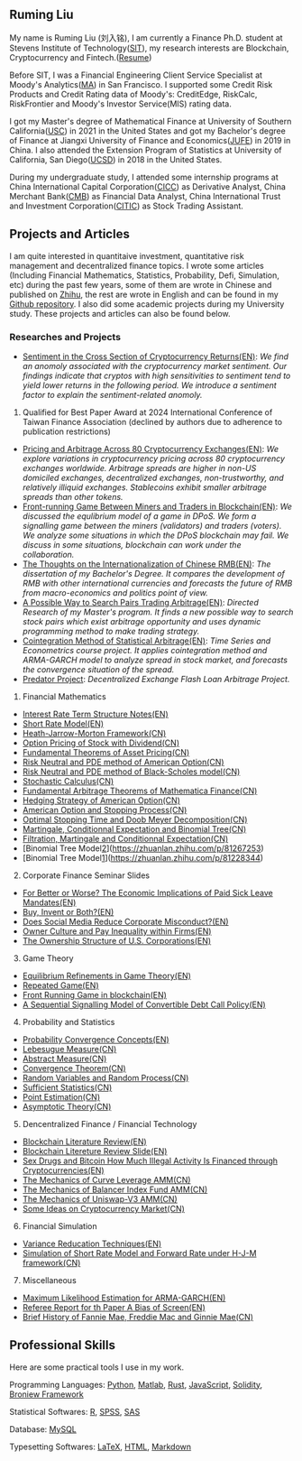 ## Ruming Liu

My name is Ruming Liu (刘入铭), I am currently a Finance Ph.D. student at Stevens Institute of Technology([SIT](https://www.stevens.edu)), my research interests are Blockchain, Cryptocurrency and Fintech.([Resume](https://github.com/ronming1303/Ruming-Liu-PDF-Document/blob/main/021924Ruming_Liu_Resume.pdf))

Before SIT, I was a Financial Engineering Client Service Specialist at Moody's Analytics([MA](https://www.moodysanalytics.com)) in San Francisco. I supported some Credit Risk Products and Credit Rating data of Moody's: CreditEdge, RiskCalc, RiskFrontier and Moody's Investor Service(MIS) rating data. 

I got my Master's degree of Mathematical Finance at University of Southern California([USC](https://www.usc.edu)) in 2021 in the United States and got my Bachelor's degree of Finance at Jiangxi University of Finance and Economics([JUFE](http://english.jxufe.edu.cn)) in 2019 in China. I also attended the Extension Program of Statistics at University of California, San Diego([UCSD](https://ucsd.edu)) in 2018 in the United States.

During my undergraduate study, I attended some internship programs at China International Capital Corporation([CICC](https://en.cicc.com)) as Derivative Analyst, China Merchant Bank([CMB](https://english.cmbchina.com)) as Financial Data Analyst, China International Trust and Investment Corporation([CITIC](https://www.citic.com/en/#Businesses)) as Stock Trading Assistant. 
 
## Projects and Articles
I am quite interested in quantitaive investment, quantitative risk management and decentralized finance topics. I wrote some articles (Including Financial Mathematics, Statistics, Probability, Defi, Simulation, etc) during the past few years, some of them are wrote in Chinese and published on [Zhihu](https://www.zhihu.com/people/liu-ru-ming-8/posts), the rest are wrote in English and can be found in my [Github repository](https://github.com/ronming1303/Ruming-Liu-PDF-Document). I also did some academic projects during my University study. These projects and articles can also be found below. 

### Researches and Projects
- [Sentiment in the Cross Section of Cryptocurrency Returns(EN)](https://papers.ssrn.com/sol3/papers.cfm?abstract_id=4941032): _We find an anomoly associated with the cryptocurrency market sentiment. Our findings indicate that cryptos with high sensitivities to sentiment tend to yield lower returns in the following period. We introduce a sentiment factor to explain the sentiment-related anomoly._ 

1. Qualified for Best Paper Award at 2024 International Conference of Taiwan Finance Association \(declined by authors due to adherence to publication restrictions\)

- [Pricing and Arbitrage Across 80 Cryptocurrency Exchanges(EN)](https://papers.ssrn.com/sol3/papers.cfm?abstract_id=4816710#paper-references-widget): _We explore variations in cryptocurrency pricing across 80 cryptocurrency exchanges worldwide. Arbitrage spreads are higher in non-US domiciled exchanges, decentralized exchanges, non-trustworthy, and relatively illiquid exchanges. Stablecoins exhibit smaller arbitrage spreads than other tokens._
- [Front-running Game Between Miners and Traders in Blockchain(EN)](https://github.com/ronming1303/Ruming-Liu-PDF-Document/blob/main/Front_running_Game_in_Blockchain.pdf): _We discussed the equlibrium model of a game in DPoS. We form a signalling game between the miners (validators) and traders (voters). We analyze some situations in which the DPoS blockchain may fail. We discuss in some situations, blockchain can work under the collaboration._
- [The Thoughts on the Internationalization of Chinese RMB(EN)](https://github.com/ronming1303/Ruming-Liu-PDF-Document/blob/main/Toughts%20on%20the%20Internationalization%20of%20Chinese%20RMB%20%7C%20Ruming%20Liu.pdf): 
_The dissertation of my Bachelor's Degree. It compares the development of RMB with other international currencies and forecasts the future of RMB from macro-economics and politics point of view._
- [A Possible Way to Search Pairs Trading Arbitrage(EN)](https://github.com/ronming1303/Ruming-Liu-PDF-Document/blob/main/A%20Possible%20Way%20to%20Search%20Pairs%20Trading%20Arbitrage.pdf):
_Directed Research of my Master's program. It finds a new possible way to search stock pairs which exist arbitrage opportunity and uses dynamic programming method to make trading strategy._
- [Cointegration Method of Statistical Arbitrage(EN)](https://github.com/ronming1303/Ruming-Liu-PDF-Document/blob/main/Cointegration%20Method%20of%20Pairs%20Trading.pdf):
_Time Series and Econometrics course project. It applies cointegration method and ARMA-GARCH model to analyze spread in stock market, and forecasts the convergence situation of the spread._
- [Predator Project](https://github.com/ronming1303/Predator): _Decentralized Exchange Flash Loan Arbitrage Project._

1. Financial Mathematics
- [Interest Rate Term Structure Notes(EN)](https://github.com/ronming1303/Ruming-Liu-PDF-Document/blob/main/interest%20rate%20term-structure.pdf)
- [Short Rate Model(EN)](https://zhuanlan.zhihu.com/p/110055526)
- [Heath-Jarrow-Morton Framework(CN)](https://zhuanlan.zhihu.com/p/112844939)
- [Option Pricing of Stock with Dividend(CN)](https://zhuanlan.zhihu.com/p/107332780)
- [Fundamental Theorems of Asset Pricing(CN)](https://zhuanlan.zhihu.com/p/106374643)
- [Risk Neutral and PDE method of American Option(CN)](https://zhuanlan.zhihu.com/p/105325456)
- [Risk Neutral and PDE method of Black-Scholes model(CN)](https://zhuanlan.zhihu.com/p/96875039)
- [Stochastic Calculus(CN)](https://zhuanlan.zhihu.com/p/96729991)
- [Fundamental Arbitrage Theorems of Mathematica Finance(CN)](https://zhuanlan.zhihu.com/p/86038736)
- [Hedging Strategy of American Option(CN)](https://zhuanlan.zhihu.com/p/85319326)
- [American Option and Stopping Process(CN)](https://zhuanlan.zhihu.com/p/82860673)
- [Optimal Stopping Time and Doob Meyer Decomposition(CN)](https://zhuanlan.zhihu.com/p/84907455)
- [Martingale, Conditionnal Expectation and Binomial Tree(CN)](https://zhuanlan.zhihu.com/p/83833362)
- [Filtration, Martingale and Conditionnal Expectation(CN)](https://zhuanlan.zhihu.com/p/83314877)
- [Binomial Tree Model[2](CN)](https://zhuanlan.zhihu.com/p/81267253)
- [Binomial Tree Model[1](CN)](https://zhuanlan.zhihu.com/p/81228344)

2. Corporate Finance Seminar Slides
- [For Better or Worse? The Economic Implications of Paid Sick Leave Mandates(EN)](https://github.com/ronming1303/Ruming-Liu-PDF-Document/blob/main/Paid_Sick_Leave_Mandates_Review.pdf)
- [Buy, Invent or Both?(EN)](https://github.com/ronming1303/Ruming-Liu-PDF-Document/blob/main/Buy__Invent_or_Both_.pdf)
- [Does Social Media Reduce Corporate Misconduct?(EN)](https://github.com/ronming1303/Ruming-Liu-PDF-Document/blob/main/Does_Social_Media_Reduce_Misconduct_.pdf)
- [Owner Culture and Pay Inequality within Firms(EN)](https://github.com/ronming1303/Ruming-Liu-PDF-Document/blob/main/Owner_Culture_and_Pay_Inequality_within_Firms.pdf)
- [The Ownership Structure of U.S. Corporations(EN)](https://github.com/ronming1303/Ruming-Liu-PDF-Document/blob/main/The_Ownership_Structure_of_U_S__corporations.pdf)

3. Game Theory
- [Equilibrium Refinements in Game Theory(EN)](https://github.com/ronming1303/Ruming-Liu-PDF-Document/blob/main/GameTheoryNote.pdf)
- [Repeated Game(EN)](https://github.com/ronming1303/Ruming-Liu-PDF-Document/blob/main/GameTheoryNote2.pdf)
- [Front Running Game in blockchain(EN)](https://github.com/ronming1303/Ruming-Liu-PDF-Document/blob/main/Front_running_Game_in_Blockchain.pdf)
- [A Sequential Signalling Model of Convertible Debt Call Policy(EN)](https://github.com/ronming1303/Ruming-Liu-PDF-Document/blob/main/A_Sequential_Signaling_Model_of_Convertible_Debt_Call_Policy.pdf)

4. Probability and Statistics
- [Probability Convergence Concepts(EN)](https://zhuanlan.zhihu.com/p/164667409)
- [Lebesugue Measure(CN)](https://zhuanlan.zhihu.com/p/338600430)
- [Abstract Measure(CN)](https://zhuanlan.zhihu.com/p/340521567)
- [Convergence Theorem(CN)](https://zhuanlan.zhihu.com/p/345848527)
- [Random Variables and Random Process(CN)](https://zhuanlan.zhihu.com/p/89399400)
- [Sufficient Statistics(CN)](https://zhuanlan.zhihu.com/p/407004295)
- [Point Estimation(CN)](https://zhuanlan.zhihu.com/p/407004295)
- [Asymptotic Theory(CN)](https://zhuanlan.zhihu.com/p/408169919)

5. Dencentralized Finance / Financial Technology
- [Blockchain Literature Review(EN)](https://github.com/ronming1303/Ruming-Liu-PDF-Document/blob/main/blockchain_review.pdf)
- [Blockchain Litereture Review Slide(EN)](https://github.com/ronming1303/Ruming-Liu-PDF-Document/blob/main/critical_research.pdf)
- [Sex Drugs and Bitcoin How Much Illegal Activity Is Financed through Cryptocurrencies(EN)](https://github.com/ronming1303/Ruming-Liu-PDF-Document/blob/main/Sex__Drugs__and_Bitcoin__How_Much_Illegal_Activity_Is_Financed_through_Cryptocurrencies.pdf)
- [The Mechanics of Curve Leverage AMM(CN)](https://zhuanlan.zhihu.com/p/407655879)
- [The Mechanics of Balancer Index Fund AMM(CN)](https://zhuanlan.zhihu.com/p/165444323)
- [The Mechanics of Uniswap-V3 AMM(CN)](https://zhuanlan.zhihu.com/p/87243177)
- [Some Ideas on Cryptocurrency Market(CN)](https://zhuanlan.zhihu.com/p/383499265)

6. Financial Simulation
- [Variance Reducation Techniques(EN)](https://github.com/ronming1303/Ruming-Liu-PDF-Document/blob/main/Variance_Reduction_Techniques.pdf)
- [Simulation of Short Rate Model and Forward Rate under H-J-M framework(CN)](https://github.com/ronming1303/Ruming-Liu-PDF-Document/blob/main/MonteCarlo1.pdf)


7. Miscellaneous
- [Maximum Likelihood Estimation for ARMA-GARCH(EN)](https://zhuanlan.zhihu.com/p/266329597)
- [Referee Report for th Paper A Bias of Screen(EN)](https://github.com/ronming1303/Ruming-Liu-PDF-Document/blob/main/Referee%20of%20Econ504%20Paper%20Ruming%20Liu_2848262948.pdf)
- [Brief History of Fannie Mae, Freddie Mac and Ginnie Mae(CN)](https://zhuanlan.zhihu.com/p/80399531) 

## Professional Skills
Here are some practical tools I use in my work.

Programming Languages: [Python](https://www.python.org), [Matlab](https://www.mathworks.com/products/matlab.html), [Rust](https://www.rust-lang.org), [JavaScript](), [Solidity](https://docs.soliditylang.org/en/v0.8.11/), [Broniew Framework](https://eth-brownie.readthedocs.io/en/stable/)

Statistical Softwares: [R](https://www.r-project.org), [SPSS](https://www.ibm.com/products/spss-statistics), [SAS](https://www.sas.com/en_us/home.html)

Database: [MySQL](https://www.mysql.com)

Typesetting Softwares: [LaTeX](https://www.latex-project.org), [HTML](https://developer.mozilla.org/en-US/docs/Web/HTML), [Markdown](https://docs.github.com/en/github/writing-on-github/getting-started-with-writing-and-formatting-on-github/basic-writing-and-formatting-syntax)

